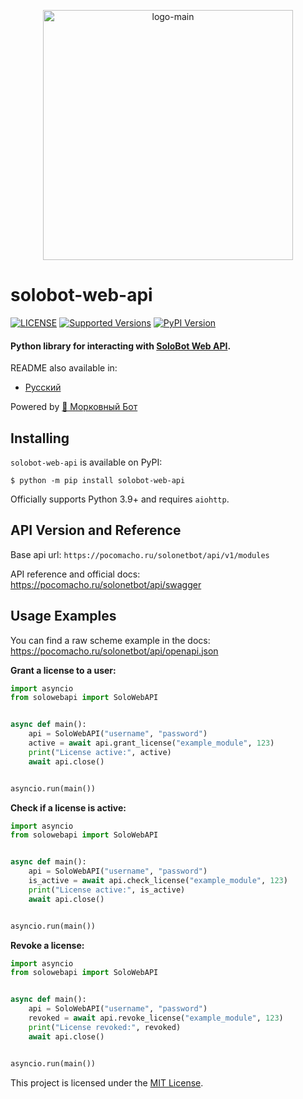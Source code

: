 <p align="center">
  <img src="https://pocomacho.ru/static/images/bot_mobile.png" alt="logo-main" height="400">
</p>

# solobot-web-api

[![LICENSE](https://img.shields.io/pypi/l/solobot-web-api)](LICENSE)
[![Supported Versions](https://img.shields.io/pypi/pyversions/aiohttp.svg)](https://pypi.org/project/solobot-web-api)
[![PyPI Version](https://img.shields.io/pypi/v/solobot-web-api?color=%23e04f1f)](https://pypi.org/project/solobot-web-api)

#### Python library for interacting with [SoloBot Web API](https://github.com/Vladless/Solo_bot/).

README also available in:

- [Русский](docs/README_ru.md)

Powered by [🥕 Морковный Бот](https://t.me/morkowniy_bot)

## Installing

`solobot-web-api` is available on PyPI:

```console
$ python -m pip install solobot-web-api
```

Officially supports Python 3.9+ and requires `aiohttp`.

## API Version and Reference

Base api url: `https://pocomacho.ru/solonetbot/api/v1/modules`

API reference and official docs: https://pocomacho.ru/solonetbot/api/swagger

## Usage Examples

You can find a raw scheme example in the docs: https://pocomacho.ru/solonetbot/api/openapi.json

**Grant a license to a user:**

```python
import asyncio
from solowebapi import SoloWebAPI


async def main():
    api = SoloWebAPI("username", "password")
    active = await api.grant_license("example_module", 123)
    print("License active:", active)
    await api.close()


asyncio.run(main())
```

**Check if a license is active:**

```python
import asyncio
from solowebapi import SoloWebAPI


async def main():
    api = SoloWebAPI("username", "password")
    is_active = await api.check_license("example_module", 123)
    print("License active:", is_active)
    await api.close()


asyncio.run(main())
```

**Revoke a license:**

```python
import asyncio
from solowebapi import SoloWebAPI


async def main():
    api = SoloWebAPI("username", "password")
    revoked = await api.revoke_license("example_module", 123)
    print("License revoked:", revoked)
    await api.close()


asyncio.run(main())
```

This project is licensed under the [MIT License](LICENSE).